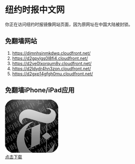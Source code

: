 <h1>纽约时报中文网</h1>
<p>你正在访问纽约时报镜像网站页面，因为原网址在中国大陆被封锁。</p>
<h2>免翻墙网站</h2>
<ol>
<li><a href="https://dimnhsinmkdwq.cloudfront.net/" target="1">https://dimnhsinmkdwq.cloudfront.net/</a></li>
<li><a href="https://d2gpylgs0l8fi4.cloudfront.net/" target="2">https://d2gpylgs0l8fi4.cloudfront.net/</a></li>
<li><a href="https://d2ye0lxorqum8y.cloudfront.net/" target="3">https://d2ye0lxorqum8y.cloudfront.net/</a></li>
<li><a href="https://d2ldydr4hn3zon.cloudfront.net/" target="4">https://d2ldydr4hn3zon.cloudfront.net/</a></li>
<li><a href="https://d2gxp14gfgh0mu.cloudfront.net/" target="5">https://d2gxp14gfgh0mu.cloudfront.net/</a></li>
</ol>
<h2>免翻墙iPhone/iPad应用</h2>
<p>
	<a href="https://itunes.apple.com/cn/app/niu-yue-shi-bao-zhong-wen-wang/id807498298?mt=8">
		<img src="icon175x175.jpeg" />
		<br/>点击下载
	</a>
</p>